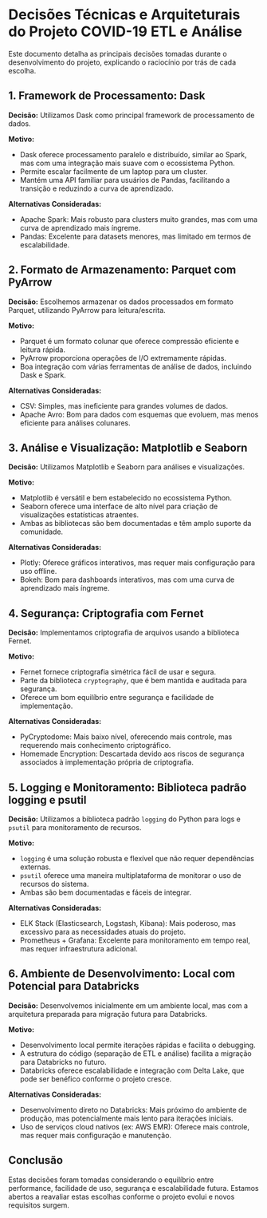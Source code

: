 # Decisões Técnicas e Arquiteturais do Projeto COVID-19 ETL e Análise

Este documento detalha as principais decisões tomadas durante o desenvolvimento do projeto, explicando o raciocínio por trás de cada escolha.

## 1. Framework de Processamento: Dask

**Decisão:** Utilizamos Dask como principal framework de processamento de dados.

**Motivo:** 
- Dask oferece processamento paralelo e distribuído, similar ao Spark, mas com uma integração mais suave com o ecossistema Python.
- Permite escalar facilmente de um laptop para um cluster.
- Mantém uma API familiar para usuários de Pandas, facilitando a transição e reduzindo a curva de aprendizado.

**Alternativas Consideradas:**
- Apache Spark: Mais robusto para clusters muito grandes, mas com uma curva de aprendizado mais íngreme.
- Pandas: Excelente para datasets menores, mas limitado em termos de escalabilidade.

## 2. Formato de Armazenamento: Parquet com PyArrow

**Decisão:** Escolhemos armazenar os dados processados em formato Parquet, utilizando PyArrow para leitura/escrita.

**Motivo:**
- Parquet é um formato colunar que oferece compressão eficiente e leitura rápida.
- PyArrow proporciona operações de I/O extremamente rápidas.
- Boa integração com várias ferramentas de análise de dados, incluindo Dask e Spark.

**Alternativas Consideradas:**
- CSV: Simples, mas ineficiente para grandes volumes de dados.
- Apache Avro: Bom para dados com esquemas que evoluem, mas menos eficiente para análises colunares.

## 3. Análise e Visualização: Matplotlib e Seaborn

**Decisão:** Utilizamos Matplotlib e Seaborn para análises e visualizações.

**Motivo:**
- Matplotlib é versátil e bem estabelecido no ecossistema Python.
- Seaborn oferece uma interface de alto nível para criação de visualizações estatísticas atraentes.
- Ambas as bibliotecas são bem documentadas e têm amplo suporte da comunidade.

**Alternativas Consideradas:**
- Plotly: Oferece gráficos interativos, mas requer mais configuração para uso offline.
- Bokeh: Bom para dashboards interativos, mas com uma curva de aprendizado mais íngreme.

## 4. Segurança: Criptografia com Fernet

**Decisão:** Implementamos criptografia de arquivos usando a biblioteca Fernet.

**Motivo:**
- Fernet fornece criptografia simétrica fácil de usar e segura.
- Parte da biblioteca `cryptography`, que é bem mantida e auditada para segurança.
- Oferece um bom equilíbrio entre segurança e facilidade de implementação.

**Alternativas Consideradas:**
- PyCryptodome: Mais baixo nível, oferecendo mais controle, mas requerendo mais conhecimento criptográfico.
- Homemade Encryption: Descartada devido aos riscos de segurança associados à implementação própria de criptografia.

## 5. Logging e Monitoramento: Biblioteca padrão logging e psutil

**Decisão:** Utilizamos a biblioteca padrão `logging` do Python para logs e `psutil` para monitoramento de recursos.

**Motivo:**
- `logging` é uma solução robusta e flexível que não requer dependências externas.
- `psutil` oferece uma maneira multiplataforma de monitorar o uso de recursos do sistema.
- Ambas são bem documentadas e fáceis de integrar.

**Alternativas Consideradas:**
- ELK Stack (Elasticsearch, Logstash, Kibana): Mais poderoso, mas excessivo para as necessidades atuais do projeto.
- Prometheus + Grafana: Excelente para monitoramento em tempo real, mas requer infraestrutura adicional.

## 6. Ambiente de Desenvolvimento: Local com Potencial para Databricks

**Decisão:** Desenvolvemos inicialmente em um ambiente local, mas com a arquitetura preparada para migração futura para Databricks.

**Motivo:**
- Desenvolvimento local permite iterações rápidas e facilita o debugging.
- A estrutura do código (separação de ETL e análise) facilita a migração para Databricks no futuro.
- Databricks oferece escalabilidade e integração com Delta Lake, que pode ser benéfico conforme o projeto cresce.

**Alternativas Consideradas:**
- Desenvolvimento direto no Databricks: Mais próximo do ambiente de produção, mas potencialmente mais lento para iterações iniciais.
- Uso de serviços cloud nativos (ex: AWS EMR): Oferece mais controle, mas requer mais configuração e manutenção.

## Conclusão

Estas decisões foram tomadas considerando o equilíbrio entre performance, facilidade de uso, segurança e escalabilidade futura. Estamos abertos a reavaliar estas escolhas conforme o projeto evolui e novos requisitos surgem.